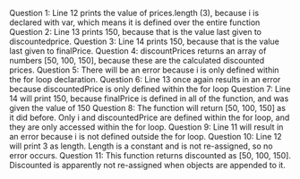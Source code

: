 Question 1: Line 12 prints the value of prices.length (3), because i is declared
    with var, which means it  is defined over the entire function
Question 2: Line 13 prints 150, because that is the value last given to
    discountedprice.
Question 3: Line 14 prints 150, because that is the value last given to
    finalPrice.
Question 4: discountPrices returns an array of numbers [50, 100, 150],
    because these are the calculated discounted prices.
Question 5: There will be an error because i is only defined within the for
    loop declaration.
Question 6: Line 13 once again results in an error because discountedPrice
    is only defined within the for loop
Question 7: Line 14 will print 150, because finalPrice is defined in all of
    the function, and was given the value of 150
Question 8: The function will return [50, 100, 150] as it did before. Only i
    and discountedPrice are defined within the for loop, and they are only
    accessed within the for loop.
Question 9: Line 11 will result in an error because i is not defined
    outside the for loop.
Question 10: Line 12 will print 3 as length. Length is a constant and
    is not re-assigned, so no error occurs.
Question 11: This function returns discounted as [50, 100, 150]. Discounted
    is apparently not re-assigned when objects are appended to it.